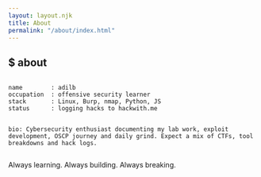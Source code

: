 ```yaml
---
layout: layout.njk
title: About
permalink: "/about/index.html"
---
```


<h2><span class="prompt">$</span> about</h2>
<pre><code>
name        : adilb
occupation  : offensive security learner
stack       : Linux, Burp, nmap, Python, JS
status      : logging hacks to hackwith.me

bio:
  Cybersecurity enthusiast documenting my lab work,
  exploit development, OSCP journey and daily grind.
  Expect a mix of CTFs, tool breakdowns and hack logs.
</code></pre>

<p>Always learning. Always building. Always breaking.</p>
